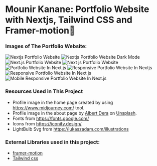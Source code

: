 # Mounir Kanane: Portfolio Website with Nextjs, Tailwind CSS and Framer-motion🌟


### Images of The Portfolio Website:

![Nextjs Portfolio Website](https://github.com/codebucks27/Next.js-Developer-Portfolio-Starter-Code/blob/main/website%20images/home-light-desktop.png)
![Nextjs Portfolio Website Dark Mode](https://github.com/codebucks27/Next.js-Developer-Portfolio-Starter-Code/blob/main/website%20images/home-dark-desktop.png)
![Next.js Portfolio Website](https://github.com/codebucks27/Next.js-Developer-Portfolio-Starter-Code/blob/main/website%20images/about-light-desktop.png)
![Next js Portfolio Website](https://github.com/codebucks27/Next.js-Developer-Portfolio-Starter-Code/blob/main/website%20images/projects-dark-desktop.png)
![Portfolio Website In Next.js](https://github.com/codebucks27/Next.js-Developer-Portfolio-Starter-Code/blob/main/website%20images/articles-light-desktop.png)
![Responsive Portfolio Website In Nextjs](https://github.com/codebucks27/Next.js-Developer-Portfolio-Starter-Code/blob/main/website%20images/about-light-mobile.png)
![Responsive Portfolio Website In Next js](https://github.com/codebucks27/Next.js-Developer-Portfolio-Starter-Code/blob/main/website%20images/projects-light-mobile.png)
![Mobile Responsive Portfolio Website In Next.js](https://github.com/codebucks27/Next.js-Developer-Portfolio-Starter-Code/blob/main/website%20images/articles-light-mobile.png)


### Resources Used in This Project

- Profile image in the home page created by using https://www.midjourney.com/ tool.
- Profile image in the about page by [Albert Dera](https://unsplash.com/@albertdera?utm_source=unsplash&utm_medium=referral&utm_content=creditCopyText) 
on [Unsplash](https://unsplash.com/photos/ILip77SbmOE?utm_source=unsplash&utm_medium=referral&utm_content=creditCopyText).
- Fonts from https://fonts.google.com/ <br />
- Icons from https://iconify.design/ <br />
- LightBulb Svg from https://lukaszadam.com/illustrations <br />

### External Libraries used in this project:

- [framer-motion](https://www.framer.com/motion/) <br />
- [Tailwind css](https://tailwindcss.com/) <br />


